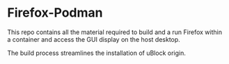 # Firefox-Podman
This repo contains all the material required to build and a run Firefox within a container and access the GUI display on the host desktop.

The build process streamlines the installation of uBlock origin.
